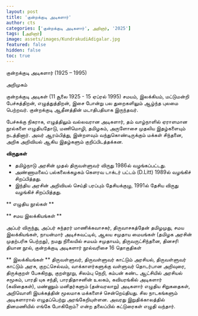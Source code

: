 ```yaml
---
layout: post
title: 'குன்றக்குடி அடிகளார்'
author: cts
categories: ['குன்றக்குடி அடிகளார்', அறிஞர், '2025']
tags: [அறிஞர்]
image: assets/images/KundrakudiAdigalar.jpg
featured: false
hidden: false
toc: true
---
```


குன்றக்குடி அடிகளார் (1925 – 1995)

அறிமுகம்

குன்றக்குடி அடிகள் (11 சூலை 1925 - 15 ஏப்ரல் 1995) சமயம், இலக்கியம், மட்டுமன்றி பேச்சுத்திறன், எழுத்துத்திறன், இசை போன்று பல துறைகளிலும் ஆழ்ந்த புலமை பெற்றவர். குன்றக்குடி ஆதீனத்தின் மடாதிபதியாக இருந்தவர்.

பேச்சுக்கு நிகராக, எழுத்திலும் வல்லவரான அடிகளார், தம் வாழ்நாளில் ஏராளமான நூல்களை எழுதியதோடு, மணிமொழி, தமிழகம், அருளோசை முதலிய இதழ்களையும் நடத்தினார். அவர் ஆரம்பித்து, இன்றளவும் வந்துகொண்டிருக்கும் மக்கள் சிந்தனை, அறிக அறிவியல் ஆகிய இதழ்களும் குறிப்பிடத்தக்கன.

**விருதுகள்**

- தமிழ்நாடு அரசின் முதல் திருவள்ளுவர் விருது 1986ல் வழங்கப்பட்டது.
- அண்ணாமலைப் பல்கலைக்கழகம் கெளரவ டாக்டர் பட்டம் (D.Litt) 1989ல் வழங்கிச் சிறப்பித்தது.
- இந்திய அரசின் அறிவியல் செய்தி பரப்பும் தேசியக்குழு, 1991ல் தேசிய விருது வழங்கிச் சிறப்பித்தது.

** எழுதிய நூல்கள் **

** சமய இலக்கியங்கள் **

அப்பர் விருந்து, அப்பர் சுந்தரர் மாணிக்கவாசகர், திருவாசகத்தேன்
தமிழமுது, சமய இலக்கியங்கள், நாயன்மார் அடிச்சுவட்டில், ஆலய சமுதாய மையங்கள் (தமிழக அரசின் முதற்பரிசு பெற்றது), நமது நிலையில் சமயம் சமுதாயம், திருவருட்சிந்தனை, தினசரி தியான நூல், குன்றக்குடி அடிகளார் நூல்வரிசை 16 தொகுதிகள்

** இலக்கியங்கள் **
திருவள்ளுவர், திருவள்ளுவர் காட்டும் அரசியல், திருவள்ளுவர் காட்டும் அரசு, குறட்செல்வம், வாக்காளர்களுக்கு வள்ளுவர் தொடர்பான அறிவுரை, திருக்குறள் பேசுகிறது, குறள்நூறு, சிலம்பு நெறி, கம்பன் கண்ட ஆட்சியில் அரசியல் சமூகம், பாரதி யுக சந்தி, பாரதிதாசனின் உலகம், கவியரங்கில் அடிகளார் (கவிதைகள்), மண்ணும் மனிதர்களும் (தன்வரலாறு)
அடிகளார் எழுதிய சிறுகதைகள், அறிவொளி இயக்கத்தின் மூலமாக மக்களைச் சென்றெய்தியது. சில நாடகங்களும் அடிகளாரால் எழுதப்பெற்று அரங்கேறியுள்ளன. அவரது இறுதிக்காலத்தில் தினமணியில் எங்கே போகிறோம்? என்ற தலைப்பில் கட்டுரைகள் எழுதி வந்தார்.
